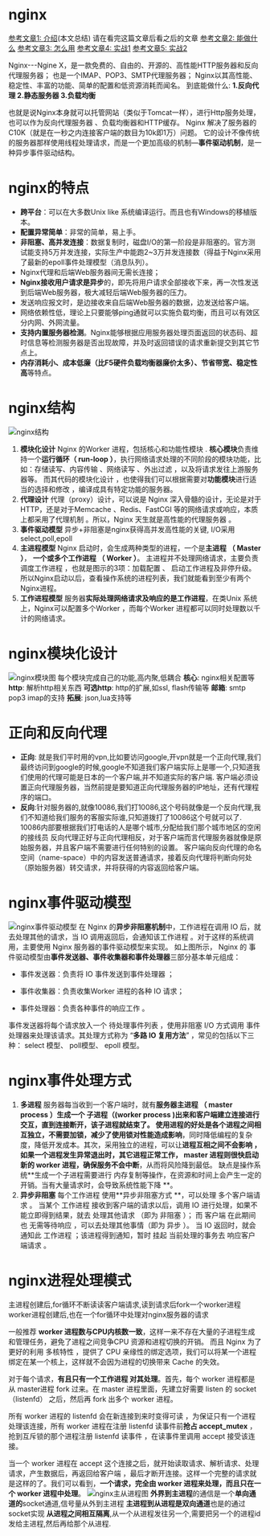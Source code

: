 # nginx
[参考文章1: 介绍](https://blog.csdn.net/zl1zl2zl3/article/details/88850041)(本文总结)
请在看完这篇文章后看之后的文章
[参考文章2: 能做什么](https://blog.csdn.net/zl1zl2zl3/article/details/84502964)
[参考文章3: 怎么用](https://blog.csdn.net/zl1zl2zl3/article/details/90262289)
[参考文章4: 实战1](https://blog.csdn.net/zl1zl2zl3/article/details/87982487)
[参考文章5: 实战2](https://blog.csdn.net/zl1zl2zl3/article/details/88999258)

Nginx---Ngine X，是一款免费的、自由的、开源的、高性能HTTP服务器和反向代理服务器；
也是一个IMAP、POP3、SMTP代理服务器；
Nginx以其高性能、稳定性、丰富的功能、简单的配置和低资源消耗而闻名。
到底能做什么: **1.反向代理 2.静态服务器 3.负载均衡**

也就是说Nginx本身就可以托管网站（类似于Tomcat一样），进行Http服务处理，也可以作为反向代理服务器 、负载均衡器和HTTP缓存。
Nginx 解决了服务器的C10K（就是在一秒之内连接客户端的数目为10k即1万）问题。
它的设计不像传统的服务器那样使用线程处理请求，而是一个更加高级的机制—**事件驱动机制**，是一种异步事件驱动结构。
# nginx的特点
- **跨平台**：可以在大多数Unix like 系统编译运行。而且也有Windows的移植版本。
- **配置异常简单**：非常的简单，易上手。
- **非阻塞、高并发连接**：数据复制时，磁盘I/O的第一阶段是非阻塞的。官方测试能支持5万并发连接，实际生产中能跑2~3万并发连接数（得益于Nginx采用了最新的epoll事件处理模型（消息队列）。
- Nginx代理和后端Web服务器间无需长连接；
- **Nginx接收用户请求是异步**的，即先将用户请求全部接收下来，再一次性发送到后端Web服务器，极大减轻后端Web服务器的压力。
- 发送响应报文时，是边接收来自后端Web服务器的数据，边发送给客户端。
- 网络依赖性低，理论上只要能够ping通就可以实施负载均衡，而且可以有效区分内网、外网流量。
- **支持内置服务器检测**。Nginx能够根据应用服务器处理页面返回的状态码、超时信息等检测服务器是否出现故障，并及时返回错误的请求重新提交到其它节点上。
- **内存消耗小、成本低廉（比F5硬件负载均衡器廉价太多）、节省带宽、稳定性高**等特点。

# nginx结构
![nginx结构](nginx结构图.png)

1. **模块化设计**
Nginx 的Worker 进程，包括核心和功能性模块 .
**核心模块**负责维持一个**运行循环（ run-loop ）**，执行网络请求处理的不同阶段的模块功能，比如：存储读写、内容传输 、网络读写 、外出过滤 ，以及将请求发往上游服务器等。
而其代码的模块化设计 ，也使得我们可以根据需要对**功能模块**进行适当的选择和修改 ，编译成具有特定功能的服务器。
2. **代理设计**
代理（proxy）设计，可以说是 Nginx 深入骨髓的设计，无论是对于HTTP，还是对于Memcache 、Redis、FastCGI 等的网络请求或响应，本质上都采用了代理机制 。所以，Nginx 天生就是高性能的代理服务器 。
3. **事件驱动模型**
异步+非阻塞是nginx获得高并发高性能的关键, I/O采用select,poll,epoll
4. **主进程模型**
Nginx 启动时，会生成两种类型的进程，一个是**主进程 （ Master ）**， **一个或多个工作进程 （ Worker ）**。
主进程并不处理网络请求，主要负责调度工作进程 ，也就是图示的3项：加载配置 、 启动工作进程及非停升级。
所以Nginx启动以后，查看操作系统的进程列表，我们就能看到至少有两个Nginx进程。
5. **工作进程模型**
服务器**实际处理网络请求及响应的是工作进程**，在类Unix 系统上，Nginx可以配置多个Worker ，而每个Worker 进程都可以同时处理数以千计的网络请求。
# nginx模块化设计
![nginx模块图](nginx模块图.png)
每个模块完成自己的功能,高内聚,低耦合
**核心**: nginx相关配置等
**http**: 解析http相关东西
**可选http**: http的扩展,如ssl, flash传输等
**邮箱**: smtp pop3 imap的支持
**拓展**: json,lua支持等
# 正向和反向代理
- **正向**: 就是我们平时用的vpn,比如要访问google,开vpn就是一个正向代理,我们最终访问到google的时候,google不知道我们客户端实际上是哪一个,只知道我们使用的代理可能是日本的一个客户端,并不知道实际的客户端.
客户端必须设置正向代理服务器，当然前提是要知道正向代理服务器的IP地址，还有代理程序的端口。
- **反向**:针对服务器的,就像10086,我们打10086,这个号码就像是一个反向代理,我们不知道给我们服务的客服实际谁,只知道拨打了10086这个号就可以了.
10086内部要根据我们打电话的人是哪个城市,分配给我们那个城市地区的空闲的接线员
反向代理正好与正向代理相反，对于客户端而言代理服务器就像是原始服务器，并且客户端不需要进行任何特别的设置。
客户端向反向代理的命名空间（name-space）中的内容发送普通请求，接着反向代理将判断向何处（原始服务器）转交请求，并将获得的内容返回给客户端。
# nginx事件驱动模型
![nginx事件驱动模型](nginx事件驱动模型.png)
在 Nginx 的**异步非阻塞机制**中，工作进程在调用 IO 后，就去处理其他的请求，当 IO 调用返回后，会通知该工作进程 。对于这样的系统调用，主要使用 Nginx 服务器的事件驱动模型来实现。
如上图所示， Nginx 的 事件驱动模型由**事件发送器、事件收集器和事件处理器**三部分基本单元组成：

- 事件发送器：负责将 IO 事件发送到事件处理器 ；

- 事件收集器：负责收集Worker 进程的各种 IO 请求；

- 事件处理器：负责各种事件的响应工作 。

事件发送器将每个请求放入一个 待处理事件列表 ，使用非阻塞 I/O 方式调用 事件处理器来处理该请求。其处理方式称为 “**多路 IO 复用方法**” ，常见的包括以下三种： select 模型、 poll模型、 epoll 模型。
# nginx事件处理方式
1. **多进程**
服务器每当收到一个客户端时，就有**服务器主进程 （ master process ）生成一个 子进程（(worker process )**出来和客户端建立连接进行交互，直到连接断开，该子进程就结束了。
使用进程的好处是各个**进程之间相互独立，不需要加锁，减少了使用锁对性能造成影响**，同时降低编程的复杂度，降低开发成本。其次，采用独立的进程，可以让**进程互相之间不会影响 ，如果一个进程发生异常退出时，其它进程正常工作， master 进程则很快启动新的 worker 进程，确保服务不会中断**，从而将风险降到最低。
缺点是操作系统**生成一个子进程需要进行 内存复制等操作，在资源和时间上会产生一定的开销。当有大量请求时，会导致系统性能下降 **。
2. **异步非阻塞**
每个工作进程 使用**异步非阻塞方式 **，可以处理 多个客户端请求 。
当某个 工作进程 接收到客户端的请求以后，调用 IO 进行处理，如果不能立即得到结果，就去 处理其他请求 （即为 非阻塞 ）；
而 客户端 在此期间也 无需等待响应 ，可以去处理其他事情（即为 异步 ）。
当 IO 返回时，就会通知此 工作进程 ；该进程得到通知，暂时 挂起 当前处理的事务去 响应客户端请求 。
# nginx进程处理模式
主进程创建后,for循环不断读读客户端请求,读到请求后fork一个worker进程
worker进程创建后,也在一个for循环中处理对nginx服务器的请求

一般推荐 **worker 进程数与CPU内核数一致**，这样一来不存在大量的子进程生成和管理任务，避免了进程之间竞争CPU 资源和进程切换的开销。
而且 Nginx 为了更好的利用 多核特性 ，提供了 CPU 亲缘性的绑定选项，我们可以将某一个进程绑定在某一个核上，这样就不会因为进程的切换带来 Cache 的失效。

对于每个请求，**有且只有一个工作进程 对其处理**。首先，每个 worker 进程都是从 master进程 fork 过来。在 master 进程里面，先建立好需要 listen 的 socket（listenfd） 之后，然后再 fork 出多个 worker 进程。

所有 worker 进程的 listenfd 会在新连接到来时变得可读 ，为保证只有一个进程处理该连接，所有 worker 进程在注册 listenfd 读事件前**抢占 accept_mutex** ，抢到互斥锁的那个进程注册 listenfd 读事件 ，在读事件里调用 accept 接受该连接。

当一个 worker 进程在 accept 这个连接之后，就开始读取请求、解析请求、处理请求，产生数据后，再返回给客户端 ，最后才断开连接。这样一个完整的请求就是这样的了。我们可以看到，**一个请求，完全由 worker 进程来处理，而且只在一个 worker 进程中处理**。
![nginx主从进程图](nginx主从进程图.png)
**外界到主进程**的通信是一个**单向通道的**socket通道,信号量从外到主进程
**主进程到从进程是双向通道**也是的通过socket实现
**从进程之间相互隔离**,从一个从进程发往另一个,需要把另一个的进程id发给主进程,然后再给那个从进程.



